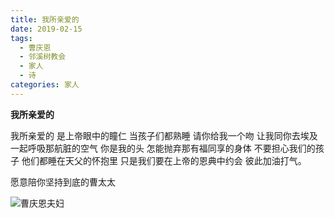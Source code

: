 ```yaml
---
title: 我所亲爱的
date: 2019-02-15
tags:
  - 曹庆恩
  - 邻溪树教会
  - 家人
  - 诗
categories: 家人
---
```

**我所亲爱的**

我所亲爱的
是上帝眼中的瞳仁
当孩子们都熟睡
请你给我一个吻
让我同你去埃及
一起呼吸那航脏的空气
你是我的头
怎能抛弃那有福同享的身体
不要担心我们的孩子
他们都睡在天父的怀抱里
只是我们要在上帝的恩典中约会
彼此加油打气。

愿意陪你坚持到底的曹太太

![曹庆恩夫妇](https://images2.imgbox.com/ff/78/dqmVy8S6_o.jpg)
